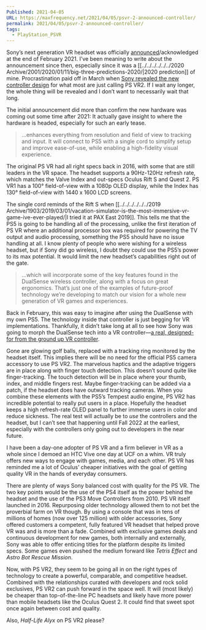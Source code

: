 ```yaml
---
Published: 2021-04-05
URL: https://maxfrequency.net/2021/04/05/psvr-2-announced-controller/
permalink: 2021/04/05/psvr-2-announced-controller/
tags:
  - PlayStation_PSVR
---
```

Sony’s next generation VR headset was officially [announced](https://blog.playstation.com/2021/02/23/introducing-the-next-generation-of-vr-on-playstation/)/acknowledged at the end of February 2021. I’ve been meaning to write about the announcement since then, especially since it was a [[../../../../../../2020 Archive/2001/2020/01/11/big-three-predictions-2020/|2020 prediction]] of mine. Procrastination paid off in March when [Sony revealed the new controller design](https://blog.playstation.com/2021/03/18/next-gen-vr-on-ps5-the-new-controller/) for what most are just calling PS VR2. If I wait any longer, the whole thing will be revealed and I don’t want to necessarily wait that long.

The initial announcement did more than confirm the new hardware was coming out some time after 2021: It actually gave insight to where the hardware is headed, especially for such an early tease.

> …enhances everything from resolution and field of view to tracking and input. It will connect to PS5 with a single cord to simplify setup and improve ease-of-use, while enabling a high-fidelity visual experience.

The original PS VR had all right specs back in 2016, with some that are still leaders in the VR space. The headset supports a 90Hz-120Hz refresh rate, which matches the Valve Index and out-specs Oculus Rift S and Quest 2. PS VR1 has a 100° field-of-view with a 1080p OLED display, while the Index has 130° field-of-view with 1440 x 1600 LCD screens.

The single cord reminds of the Rift S when [[../../../../../../2019 Archive/1903/2019/03/01/vacation-simulator-is-the-most-immersive-vr-game-ive-ever-played/|I tried it at PAX East 2019]]. This tells me that the PS5 is going to be handling all of the processing, unlike the first iteration of PS VR where an additional processor box was required for powering the TV output and audio processing, something the PS5 should have no issue handling at all. I know plenty of people who were wishing for a wireless headset, but if Sony did go wireless, I doubt they could use the PS5’s power to its max potential. It would limit the new headset’s capabilities right out of the gate.

> …which will incorporate some of the key features found in the DualSense wireless controller, along with a focus on great ergonomics. That’s just one of the examples of future-proof technology we’re developing to match our vision for a whole new generation of VR games and experiences.

Back in February, this was easy to imagine after using the DualSense with my own PS5. The technology inside that controller is just begging for VR implementations. Thankfully, it didn’t take long at all to see how Sony was going to morph the DualSense tech into a VR controller—[a real, designed-for from the ground up VR controller](https://blog.playstation.com/tachyon/2021/03/03_withnotice.jpg?resize=1088,612&crop_strategy=smart&zoom=1).

Gone are glowing golf balls, replaced with a tracking ring monitored by the headset itself. This implies there will be no need for the official PS5 camera accessory to use PS VR2. The marvelous haptics and the adaptive triggers are in place along with finger touch detection. This doesn’t sound quite like finger-tracking. The touch detection will be in place where your thumb, index, and middle fingers rest. Maybe finger-tracking can be added via a patch, if the headset does have outward tracking cameras. When you combine these elements with the PS5’s Tempest audio engine, PS VR2 has incredible potential to really put users in a place. Hopefully the headset keeps a high refresh-rate OLED panel to further immerse users in color and reduce sickness. The real test will actually be to *use* the controllers and the headset, but I can’t see that happening until Fall 2022 at the earliest, especially with the controllers only going out to developers in the near future.

I have been a day-one adopter of PS VR and a firm believer in VR as a whole since I demoed an HTC Vive one day at UCF on a whim. VR truly offers new ways to engage with games, media, and each other. PS VR has reminded me a lot of Oculus’ cheaper initiatives with the goal of getting quality VR in the hands of everyday consumers.

There are plenty of ways Sony balanced cost with quality for the PS VR. The two key points would be the use of the PS4 itself as the power behind the headset and the use of the PS3 Move Controllers from 2010. PS VR itself launched in 2016. Repurposing older technology allowed them to not bet the proverbial farm on VR though. By using a console that was in tens of millions of homes (now over 125 million) with older accessories, Sony offered customers a competent, fully featured VR headset that helped prove VR was and is more than a fade. Combined with exclusive games deals and continuous development for new games, both internally and externally, Sony was able to offer enticing titles for the platform despite its limited specs. Some games even pushed the medium forward like *Tetris Effect* and *Astro Bot Rescue Mission*.

Now, with PS VR2, they seem to be going all in on the right types of technology to create a powerful, comparable, and competitive headset. Combined with the relationships curated with developers and rock solid exclusives, PS VR2 can push forward in the space well. It will (most likely) be cheaper than top-of-the-line PC headsets and likely have more power than mobile headsets like the Oculus Quest 2. It could find that sweet spot once again between cost and quality.

Also, *Half-Life Alyx* on PS VR2 please?